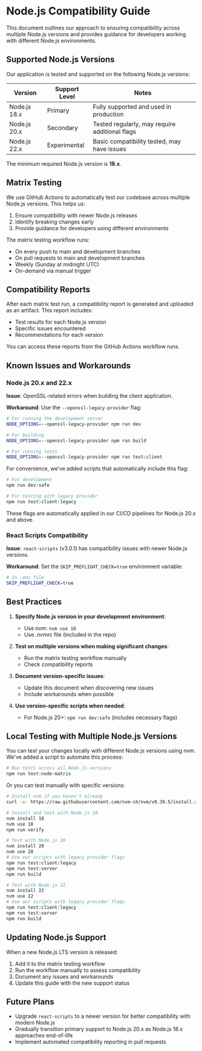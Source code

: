 # Node.js Compatibility Guide

This document outlines our approach to ensuring compatibility across multiple Node.js versions and provides guidance for developers working with different Node.js environments.

## Supported Node.js Versions

Our application is tested and supported on the following Node.js versions:

| Version | Support Level | Notes |
|---------|--------------|-------|
| Node.js 18.x | Primary | Fully supported and used in production |
| Node.js 20.x | Secondary | Tested regularly, may require additional flags |
| Node.js 22.x | Experimental | Basic compatibility tested, may have issues |

The minimum required Node.js version is **18.x**.

## Matrix Testing

We use GitHub Actions to automatically test our codebase across multiple Node.js versions. This helps us:

1. Ensure compatibility with newer Node.js releases
2. Identify breaking changes early
3. Provide guidance for developers using different environments

The matrix testing workflow runs:
- On every push to main and development branches
- On pull requests to main and development branches
- Weekly (Sunday at midnight UTC)
- On-demand via manual trigger

## Compatibility Reports

After each matrix test run, a compatibility report is generated and uploaded as an artifact. This report includes:

- Test results for each Node.js version
- Specific issues encountered
- Recommendations for each version

You can access these reports from the GitHub Actions workflow runs.

## Known Issues and Workarounds

### Node.js 20.x and 22.x

**Issue**: OpenSSL-related errors when building the client application.

**Workaround**: Use the `--openssl-legacy-provider` flag:

```bash
# For running the development server
NODE_OPTIONS=--openssl-legacy-provider npm run dev

# For building
NODE_OPTIONS=--openssl-legacy-provider npm run build

# For running tests
NODE_OPTIONS=--openssl-legacy-provider npm run test:client
```

For convenience, we've added scripts that automatically include this flag:

```bash
# For development
npm run dev:safe

# For testing with legacy provider
npm run test:client:legacy
```

These flags are automatically applied in our CI/CD pipelines for Node.js 20.x and above.

### React Scripts Compatibility

**Issue**: `react-scripts` (v3.0.1) has compatibility issues with newer Node.js versions.

**Workaround**: Set the `SKIP_PREFLIGHT_CHECK=true` environment variable:

```bash
# In .env file
SKIP_PREFLIGHT_CHECK=true
```

## Best Practices

1. **Specify Node.js version in your development environment**:
   - Use nvm: `nvm use 18`
   - Use .nvmrc file (included in the repo)

2. **Test on multiple versions when making significant changes**:
   - Run the matrix testing workflow manually
   - Check compatibility reports

3. **Document version-specific issues**:
   - Update this document when discovering new issues
   - Include workarounds when possible

4. **Use version-specific scripts when needed**:
   - For Node.js 20+: `npm run dev:safe` (includes necessary flags)

## Local Testing with Multiple Node.js Versions

You can test your changes locally with different Node.js versions using nvm. We've added a script to automate this process:

```bash
# Run tests across all Node.js versions
npm run test:node-matrix
```

Or you can test manually with specific versions:

```bash
# Install nvm if you haven't already
curl -o- https://raw.githubusercontent.com/nvm-sh/nvm/v0.39.5/install.sh | bash

# Install and test with Node.js 18
nvm install 18
nvm use 18
npm run verify

# Test with Node.js 20
nvm install 20
nvm use 20
# Use our scripts with legacy provider flags
npm run test:client:legacy
npm run test:server
npm run build

# Test with Node.js 22
nvm install 22
nvm use 22
# Use our scripts with legacy provider flags
npm run test:client:legacy
npm run test:server
npm run build
```

## Updating Node.js Support

When a new Node.js LTS version is released:

1. Add it to the matrix testing workflow
2. Run the workflow manually to assess compatibility
3. Document any issues and workarounds
4. Update this guide with the new support status

## Future Plans

- Upgrade `react-scripts` to a newer version for better compatibility with modern Node.js
- Gradually transition primary support to Node.js 20.x as Node.js 18.x approaches end-of-life
- Implement automated compatibility reporting in pull requests
